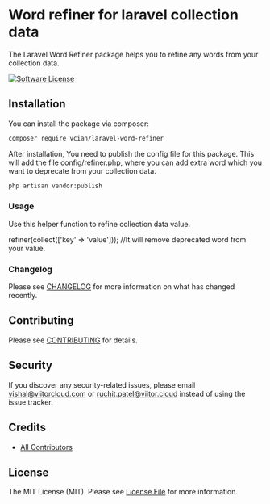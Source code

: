 # Word refiner for laravel collection data

The Laravel Word Refiner package helps you to refine any words from your collection data.

[![Software License](https://img.shields.io/badge/license-MIT-brightgreen.svg?style=flat-square)](LICENSE.md)

## Installation

You can install the package via composer:

```bash
composer require vcian/laravel-word-refiner
```

After installation, You need to publish the config file for this package. This will add the file config/refiner.php, where you can add extra word which you want to deprecate from your collection data.

```bash
php artisan vendor:publish
```

### Usage

Use this helper function to refine collection data value. 

refiner(collect(['key' => 'value'])); //It will remove deprecated word from your value.

### Changelog

Please see [CHANGELOG](CHANGELOG.md) for more information on what has changed recently.

## Contributing

Please see [CONTRIBUTING](CONTRIBUTING.md) for details.

## Security

If you discover any security-related issues, please email vishal@viitorcloud.com or ruchit.patel@viitor.cloud instead of using the issue tracker.

## Credits

- [All Contributors](../../contributors)

## License

The MIT License (MIT). Please see [License File](LICENSE.md) for more information.
